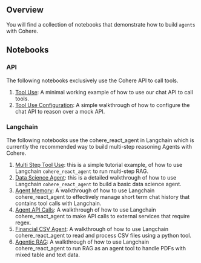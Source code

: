 ## Overview

You will find a collection of notebooks that demonstrate how to build `agents` with Cohere.

## Notebooks

### API
The following notebooks exclusively use the Cohere API to call tools.

1. [Tool Use](Tool_Use.ipynb): A minimal working example of how to use our chat API to call tools.
2. [Tool Use Configuration](Vanilla_Tool_Use.ipynb): A simple walkthrough of how to configure the chat API to reason over a mock API.


### Langchain
The following notebooks use the cohere_react_agent in Langchain which is currently the recommended way to build multi-step reasoning Agents with Cohere.

1. [Multi Step Tool Use](Multi_Step_Tool_Use.ipynb): this is a simple tutorial example, of how to use Langchain `cohere_react_agent` to run multi-step RAG.
2. [Data Science Agent](Vanilla_Multi_Step_Tool_Use.ipynb): this is a detailed walkthrough of how to use Langchain `cohere_react_agent` to build a basic data science agent.
3. [Agent Memory](agent_memory_walkthrough.ipynb): A walkthrough of how to use Langchain cohere_react_agent to effectively manage short term chat history that contains tool calls with Langchain.
3. [Agent API Calls](agents_with_deterministic_functions.ipynb): A walkthrough of how to use Langchain cohere_react_agent to make API calls to external services that require regex.
4. [Financial CSV Agent](financial-csv-agent/financial_csv_publication.ipynb): A walkthrough of how to use Langchain cohere_react_agent to read and process CSV files using a python tool.
5. [Agentic RAG](agentic-RAG/agentic_rag_publication.ipynb): A walkthrough of how to use Langchain cohere_react_agent to run RAG as an agent tool to handle PDFs with mixed table and text data.

